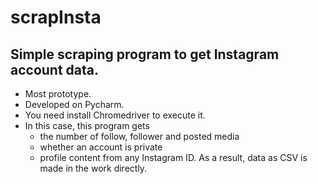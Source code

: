 # scrapInsta
## Simple scraping program to get Instagram account data.<br>
* Most prototype.<br>
* Developed on Pycharm.<br>
* You need install Chromedriver to execute it.<br>
* In this case, this program gets<br>
  * the number of follow, follower and posted media<br>
  * whether an account is private<br>
  * profile content
from any Instagram ID. As a result, data as CSV is made in the work directly.
